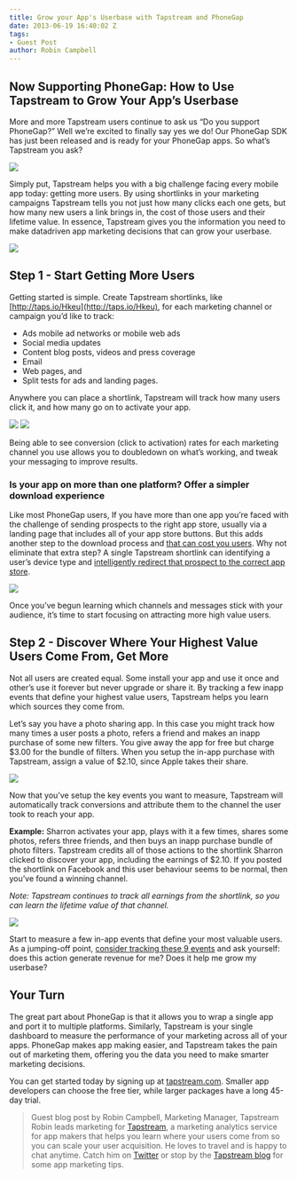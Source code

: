```yaml
---
title: Grow your App's Userbase with Tapstream and PhoneGap
date: 2013-06-19 16:40:02 Z
tags:
- Guest Post
author: Robin Campbell
---
```


## Now Supporting PhoneGap: How to Use Tapstream to Grow Your App’s Userbase

More and more Tapstream users continue to ask us “Do you support PhoneGap?” Well we’re excited to finally say yes we do! Our PhoneGap SDK has just been released and is ready for your PhoneGap apps. So what’s Tapstream you ask?

![](/blog/uploads/2013-06/PhonegapandTapstream.png)

Simply put, Tapstream helps you with a big challenge facing every mobile app today: getting more users. By using shortlinks in your marketing campaigns Tapstream tells you not just how many clicks each one gets, but how many new users a link brings in, the cost of those users and their lifetime value. In essence, Tapstream gives you the information you need to make
datadriven app marketing decisions that can grow your userbase.

![](/blog/uploads/2013-06/Users.png)

## Step 1 - Start Getting More Users

Getting started is simple. Create Tapstream shortlinks, like [http://taps.io/Hkeu](http://taps.io/Hkeu), for each marketing channel or campaign you’d like to track:

* Ads mobile ad networks or mobile web ads
* Social media updates
* Content blog posts, videos and press coverage
* Email
* Web pages, and
* Split tests for ads and landing pages.

Anywhere you can place a shortlink, Tapstream will track how many users click it, and how many go on to activate your app.

![](/blog/uploads/2013-06/3.jpg)
![](/blog/uploads/2013-06/Shortlinkperformance.png)

Being able to see conversion (click to activation) rates for each marketing channel you use allows you to doubledown on what’s working, and tweak your messaging to improve results.

### Is your app on more than one platform? Offer a simpler download experience

Like most PhoneGap users, If you have more than one app you’re faced with the challenge of sending prospects to the right app store, usually via a landing page that includes all of your app store buttons. But this adds another step to the download process and [that can cost you users](http://blog.gaborcselle.com/2012/10/every-step-costs-you-20-of-users.html). Why not eliminate that extra step? A single Tapstream shortlink can identifying a user’s device type and [intelligently redirect that prospect to the correct app store](http://blog.tapstream.com/post/46945484087/tapstream-launches-smart-shortlinks-send-your-mobile).

![](/blog/uploads/2013-06/Smartshortlink.png)

Once you’ve begun learning which channels and messages stick with your audience, it’s time to start focusing on attracting more high value users.

## Step 2 - Discover Where Your Highest Value Users Come From, Get More

Not all users are created equal. Some install your app and use it once and other’s use it forever but never upgrade or share it. By tracking a few inapp events that define your highest value users, Tapstream helps you learn which sources they come from.

Let’s say you have a photo sharing app. In this case you might track how many times a user posts a photo, refers a friend and makes an inapp purchase of some new filters. You give away the app for free but charge $3.00 for the bundle of filters. When you setup the in-app purchase with Tapstream, assign a value of $2.10, since Apple takes their share.

![](/blog/uploads/2013-06/AppeventInapp-purchase.png)

Now that you’ve setup the key events you want to measure, Tapstream will automatically track conversions and attribute them to the channel the user took to reach your app.

**Example:** Sharron activates your app, plays with it a few times, shares some photos, refers three friends, and then buys an inapp purchase bundle of photo filters. Tapstream credits all of those actions to the shortlink Sharron clicked to discover your app, including the earnings of $2.10. If you posted the shortlink on Facebook and this user behaviour seems to be normal, then you’ve found a winning channel.

*Note: Tapstream continues to track all earnings from the shortlink, so you can learn the lifetime
value of that channel.*

![](/blog/uploads/2013-06/Appevent-activation.png)

Start to measure a few in-app events that define your most valuable users. As a jumping-off point, [consider tracking these 9 events](http://blog.tapstream.com/post/44716411877/9-in-app-events-you-should-measure-to-boost-your-user) and ask yourself: does this action generate revenue for me? Does it help me grow my userbase?

## Your Turn

The great part about PhoneGap is that it allows you to wrap a single app and port it to multiple platforms. Similarly, Tapstream is your single dashboard to measure the performance of your marketing across all of your apps. PhoneGap makes app making easier, and Tapstream takes the pain out of marketing them, offering you the data you need to make smarter marketing decisions.

You can get started today by signing up at [tapstream.com](https://tapstream.com/). Smaller app developers can choose the free tier, while larger packages have a long 45-day trial.

> Guest blog post by Robin Campbell, Marketing Manager, Tapstream
> Robin leads marketing for [Tapstream](https://tapstream.com/), a marketing analytics service for app makers that helps you learn where your users come from so you can scale your user acquisition. He loves to travel and is happy to chat anytime.  Catch him on [Twitter](https://twitter.com/robncampbell) or stop by the [Tapstream blog](http://blog.tapstream.com/) for some app marketing tips.
